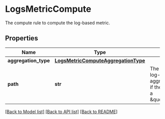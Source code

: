 # LogsMetricCompute

The compute rule to compute the log-based metric.
## Properties
Name | Type | Description | Notes
------------ | ------------- | ------------- | -------------
**aggregation_type** | [**LogsMetricComputeAggregationType**](LogsMetricComputeAggregationType.md) |  | 
**path** | **str** | The path to the value the log-based metric will aggregate on (only used if the aggregation type is a \&quot;distribution\&quot;). | [optional] 

[[Back to Model list]](README.md#documentation-for-models) [[Back to API list]](README.md#documentation-for-api-endpoints) [[Back to README]](README.md)



